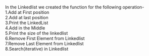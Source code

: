 In the Linkedlist we created the function for the following operation-
<br>
1.Add at First position
<br>
2.Add at last  position
<br>
3.Print the LinkedList
<br>
4.Add in the Middle
<br>
5.Print the size of the linkedlist
<br>
6.Remove First Element from Linkedlist
<br>
7.Remove Last Element from Linkedlist
<br>
8.Search(iterative) in Linkedlist
